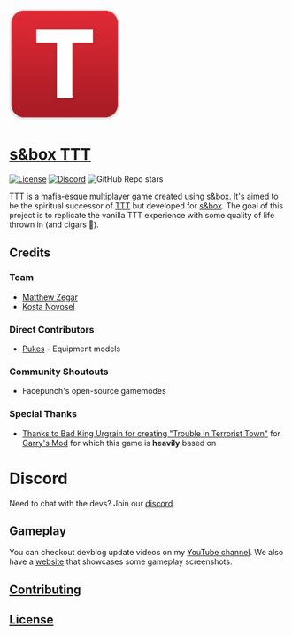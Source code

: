 <h1><img src="ui/traitor-icon.png" alt="TTT logo" height="200"/></h1>

# [s&box TTT](https://sbox-ttt.github.io/)

[![License](https://img.shields.io/badge/license-CC%20BY--NC--SA%204.0-red)](https://github.com/sbox-TTT/TTT/blob/main/LICENSE.md)
[![Discord](https://img.shields.io/discord/949508550118481970?label=discord)](https://discord.gg/rrsrakF8N3)
![GitHub Repo stars](https://img.shields.io/github/stars/sbox-TTT/TTT?style=social)

TTT is a mafia-esque multiplayer game created using s&box. It's aimed to be the spiritual successor of [TTT](https://ttt.badking.net/) but developed for [s&box](https://sbox.facepunch.com/news). The goal of this project is to replicate the vanilla TTT experience with some quality of life thrown in (and cigars 🚬).

## Credits

### Team
- [Matthew Zegar](https://github.com/matekdev)
- [Kosta Novosel](https://github.com/kolexxx)

### Direct Contributors
- [Pukes](https://twitter.com/ILikeADaArt) - Equipment models

### Community Shoutouts
- Facepunch's open-source gamemodes

### Special Thanks
- [Thanks to Bad King Urgrain for creating "Trouble in Terrorist Town"](https://ttt.badking.net/) for [Garry's Mod](https://gmod.facepunch.com/) for which this game is **heavily** based on

# Discord
Need to chat with the devs? Join our [discord](https://discord.gg/rrsrakF8N3).

## Gameplay

You can checkout devblog update videos on my [YouTube channel](https://www.youtube.com/channel/UCk2IAm1j9o_3GWrqf537gNg). We also have a [website](https://sbox-ttt.github.io/) that showcases some gameplay screenshots.

## [Contributing](https://github.com/sbox-TTT/TTT/wiki/Contributing)

## [License](https://github.com/sbox-TTT/TTT/blob/main/LICENSE.md)
